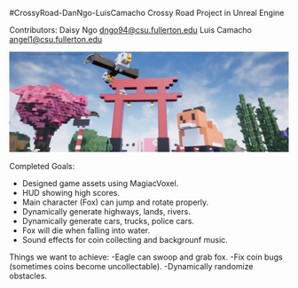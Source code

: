 #CrossyRoad-DanNgo-LuisCamacho
Crossy Road Project in Unreal Engine 

Contributors:
 Daisy Ngo dngo94@csu.fullerton.edu
 Luis Camacho angel1@csu.fullerton.edu

![Demo](/Demo/Demo.png)

Completed Goals:
- Designed game assets using MagiacVoxel.
- HUD showing high scores.
- Main character (Fox) can jump and rotate properly.
- Dynamically generate highways, lands, rivers.
- Dynamically generate cars, trucks, police cars.
- Fox will die when falling into water.
- Sound effects for coin collecting and backgrounf music.

Things we want to achieve:
-Eagle can swoop and grab fox.
-Fix coin bugs (sometimes coins become uncollectable).
-Dynamically randomize obstacles.
